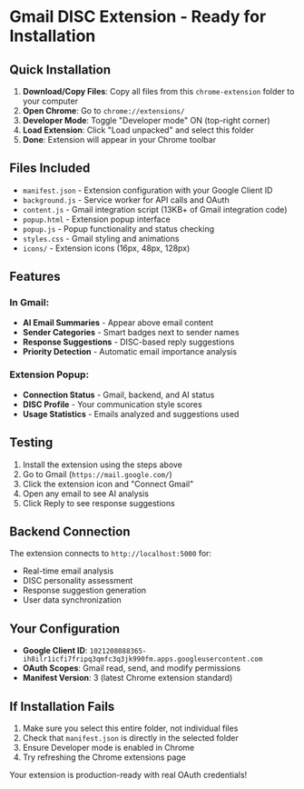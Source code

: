 # Gmail DISC Extension - Ready for Installation

## Quick Installation

1. **Download/Copy Files**: Copy all files from this `chrome-extension` folder to your computer
2. **Open Chrome**: Go to `chrome://extensions/`
3. **Developer Mode**: Toggle "Developer mode" ON (top-right corner)
4. **Load Extension**: Click "Load unpacked" and select this folder
5. **Done**: Extension will appear in your Chrome toolbar

## Files Included

- `manifest.json` - Extension configuration with your Google Client ID
- `background.js` - Service worker for API calls and OAuth
- `content.js` - Gmail integration script (13KB+ of Gmail integration code)
- `popup.html` - Extension popup interface
- `popup.js` - Popup functionality and status checking
- `styles.css` - Gmail styling and animations
- `icons/` - Extension icons (16px, 48px, 128px)

## Features

### In Gmail:
- **AI Email Summaries** - Appear above email content
- **Sender Categories** - Smart badges next to sender names
- **Response Suggestions** - DISC-based reply suggestions
- **Priority Detection** - Automatic email importance analysis

### Extension Popup:
- **Connection Status** - Gmail, backend, and AI status
- **DISC Profile** - Your communication style scores
- **Usage Statistics** - Emails analyzed and suggestions used

## Testing

1. Install the extension using the steps above
2. Go to Gmail (`https://mail.google.com/`)
3. Click the extension icon and "Connect Gmail"
4. Open any email to see AI analysis
5. Click Reply to see response suggestions

## Backend Connection

The extension connects to `http://localhost:5000` for:
- Real-time email analysis
- DISC personality assessment
- Response suggestion generation
- User data synchronization

## Your Configuration

- **Google Client ID**: `1021208088365-ih8ilr1icfi7fripq3qmfc3q3jk990fm.apps.googleusercontent.com`
- **OAuth Scopes**: Gmail read, send, and modify permissions
- **Manifest Version**: 3 (latest Chrome extension standard)

## If Installation Fails

1. Make sure you select this entire folder, not individual files
2. Check that `manifest.json` is directly in the selected folder
3. Ensure Developer mode is enabled in Chrome
4. Try refreshing the Chrome extensions page

Your extension is production-ready with real OAuth credentials!